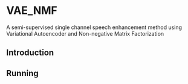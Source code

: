 # VAE_NMF
A semi-supervised single channel speech enhancement method using Variational Autoencoder and Non-negative Matrix Factorization

## Introduction


## Running
